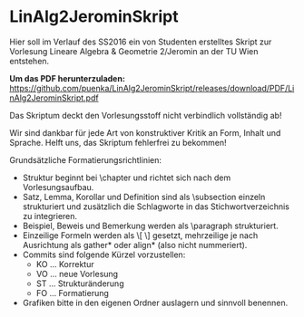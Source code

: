 # LinAlg2JerominSkript
Hier soll im Verlauf des SS2016 ein von Studenten erstelltes Skript zur Vorlesung Lineare Algebra & Geometrie 2/Jeromin an der TU Wien entstehen.

**Um das PDF herunterzuladen:** <https://github.com/puenka/LinAlg2JerominSkript/releases/download/PDF/LinAlg2JerominSkript.pdf>

Das Skriptum deckt den Vorlesungsstoff nicht verbindlich vollständig ab!

Wir sind dankbar für jede Art von konstruktiver Kritik an Form, Inhalt und Sprache. Helft uns, das Skriptum fehlerfrei zu bekommen!

Grundsätzliche Formatierungsrichtlinien:
- Struktur beginnt bei \chapter und richtet sich nach dem Vorlesungsaufbau.
- Satz, Lemma, Korollar und Definition sind als \subsection einzeln strukturiert und zusätzlich die Schlagworte in das Stichwortverzeichnis zu integrieren.
- Beispiel, Beweis und Bemerkung werden als \paragraph strukturiert.
- Einzeilige Formeln werden als \\[ \\] gesetzt, mehrzeilige je nach Ausrichtung als gather* oder align* (also nicht nummeriert).
- Commits sind folgende Kürzel vorzustellen:
	- KO ... Korrektur
	- VO ... neue Vorlesung
	- ST ... Strukturänderung
	- FO ... Formatierung
- Grafiken bitte in den eigenen Ordner auslagern und sinnvoll benennen.
